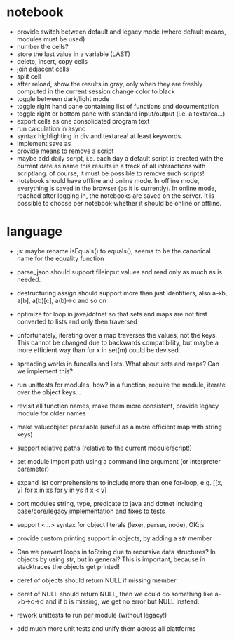 # notebook

* provide switch between default and legacy mode (where default means, modules must be used)
* number the cells?
* store the last value in a variable (LAST)
* delete, insert, copy cells
* join adjacent cells
* split cell
* after reload, show the results in gray, only when they are freshly computed in the current session change color to black
* toggle between dark/light mode
* toggle right hand pane containing list of functions and documentation
* toggle right or bottom pane with standard input/output (i.e. a textarea...)
* export cells as one consolidated program text
* run calculation in async
* syntax highlighting in div and textarea! at least keywords.
* implement save as
* provide means to remove a script
* maybe add daily script, i.e. each day a default script is created with the current date as name this results in a track of all interactions with scriptlang. of course, it must be possible to remove such scripts!
* notebook should have offline and online mode. In offline mode, everything is saved in the browser (as it is currently). In online mode, reached after logging in, the notebooks are saved on the server. It is possible to choose per notebook whether it should be online or offline.

# language

* js: maybe rename isEquals() to equals(), seems to be the canonical name for the equality function
* parse_json should support fileinput values and read only as much as is needed.
* destructuring assign should support more than just identifiers, also a->b, a[b], a(b)[c], a(b)->c and so on
* optimize for loop in java/dotnet so that sets and maps are not first converted to lists and only then traversed
* unfortunately, iterating over a map traverses the values, not the keys. This cannot be changed due to backwards compatibility, but maybe a more efficient way than for x in set(m) could be devised.
* spreading works in funcalls and lists. What about sets and maps? Can we implement this?

* run unittests for modules, how? in a function, require the module, iterate over the object keys...
* revisit all function names, make them more consistent, provide legacy module for older names
* make valueobject parseable (useful as a more efficient map with string keys)
* support relative paths (relative to the current module/script!)
* set module import path using a command line argument (or interpreter parameter)

* expand list comprehensions to include more than one for-loop, e.g. [[x, y] for x in xs for y in ys if x < y]

* port modules string, type, predicate to java and dotnet including base/core/legacy implementation and fixes to tests

* support <*...*> syntax for object literals (lexer, parser, node),  OK:js

* provide custom printing support in objects, by adding a _str_ member
* Can we prevent loops in toString due to recursive data structures? In objects by using _str_, but in general? This is important, because in stacktraces the objects get printed!
* deref of objects should return NULL if missing member
* deref of NULL should return NULL, then we could do something like a->b->c->d and if b is missing, we get no error but NULL instead.

* rework unittests to run per module (without legacy!)
* add much more unit tests and unify them across all plattforms
